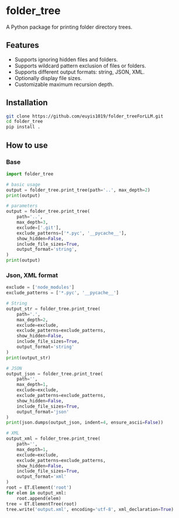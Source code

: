 # folder_tree

A Python package for printing folder directory trees.

## Features

- Supports ignoring hidden files and folders.
- Supports wildcard pattern exclusion of files or folders.
- Supports different output formats: string, JSON, XML.
- Optionally display file sizes.
- Customizable maximum recursion depth.

## Installation

```bash
git clone https://github.com/euyis1019/folder_treeForLLM.git
cd folder_tree
pip install .
```
## How to use
### Base

```python
import folder_tree

# basic usage
output = folder_tree.print_tree(path='..', max_depth=2)
print(output)

# parameters
output = folder_tree.print_tree(
    path='..',
    max_depth=3,
    exclude=['.git'],
    exclude_patterns=['*.pyc', '__pycache__'],
    show_hidden=False,
    include_file_sizes=True,
    output_format='string',
)
print(output)
```
### Json, XML format
```python
exclude = ['node_modules']
exclude_patterns = ['*.pyc', '__pycache__']

# String
output_str = folder_tree.print_tree(
    path='.',
    max_depth=2,
    exclude=exclude,
    exclude_patterns=exclude_patterns,
    show_hidden=False,
    include_file_sizes=True,
    output_format='string'
)
print(output_str)

# JSON
output_json = folder_tree.print_tree(
    path='',
    max_depth=1,
    exclude=exclude,
    exclude_patterns=exclude_patterns,
    show_hidden=False,
    include_file_sizes=True,
    output_format='json'
)
print(json.dumps(output_json, indent=4, ensure_ascii=False))

# XML
output_xml = folder_tree.print_tree(
    path='',
    max_depth=1,
    exclude=exclude,
    exclude_patterns=exclude_patterns,
    show_hidden=False,
    include_file_sizes=True,
    output_format='xml'
)
root = ET.Element('root')
for elem in output_xml:
    root.append(elem)
tree = ET.ElementTree(root)
tree.write('output.xml', encoding='utf-8', xml_declaration=True)
```
